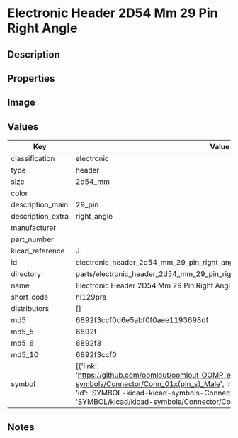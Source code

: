 # Electronic Header 2D54 Mm 29 Pin Right Angle

## Description

## Properties


## Image


## Values

| Key | Value |
| --- | --- |
| classification | electronic |
| type | header |
| size | 2d54_mm |
| color |  |
| description_main | 29_pin |
| description_extra | right_angle |
| manufacturer |  |
| part_number |  |
| kicad_reference | J |
| id | electronic_header_2d54_mm_29_pin_right_angle |
| directory | parts/electronic_header_2d54_mm_29_pin_right_angle |
| name | Electronic Header 2D54 Mm 29 Pin Right Angle |
| short_code | hi129pra |
| distributors | [] |
| md5 | 6892f3ccf0d6e5abf0f0aee1193698df |
| md5_5 | 6892f |
| md5_6 | 6892f3 |
| md5_10 | 6892f3ccf0 |
| symbol | [{'link': 'https://github.com/oomlout/oomlout_OOMP_eda_V2/tree/main/SYMBOL/kicad/kicad-symbols/Connector/Conn_01x{pin_s}_Male', 'name': 'Connector : Conn_01x29_Male', 'id': 'SYMBOL-kicad-kicad-symbols-Connector-Conn_01x29_Male', 'directory': 'SYMBOL/kicad/kicad-symbols/Connector/Conn_01x29_Male/'}] |

## Notes


